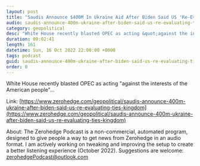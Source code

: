 ```yaml
---
layout: post
title: "Saudis Announce $400M In Ukraine Aid After Biden Said US 'Re-Evaluating' Ties With Kingdom"
audio: saudis-announce-400m-ukraine-after-biden-said-us-re-evaluating-ties-kingdom-0
category: geopolitical
desc: "White House recently blasted OPEC as acting &quot;against the interests of the American people&quot;..."
duration: 00:02:41
length: 161
datetime: Sun, 16 Oct 2022 22:00:00 +0000
tags: podcast
guid: saudis-announce-400m-ukraine-after-biden-said-us-re-evaluating-ties-kingdom-0
order: 0
---
```

White House recently blasted OPEC as acting &quot;against the interests of the American people&quot;...

Link: [https://www.zerohedge.com/geopolitical/saudis-announce-400m-ukraine-after-biden-said-us-re-evaluating-ties-kingdom](https://www.zerohedge.com/geopolitical/saudis-announce-400m-ukraine-after-biden-said-us-re-evaluating-ties-kingdom)

About: The Zerohedge Podcast is a non-commercial, automated program, designed to give people a way to get news from Zerohedge in an audio format.  I am actively working on tweaking and improving the setup to create a better listening experience (October 2022).  Suggestions are welcome: [zerohedgePodcast@outlook.com](mailto:zerohedgePodcast@outlook.com)